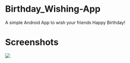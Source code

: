 # Birthday_Wishing-App
A simple Android App to wish your friends Happy Birthday!

# Screenshots
![](images/Screenshot_20220202_183446.png)
